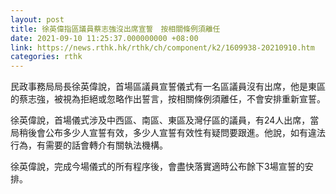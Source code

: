 ```yaml
---
layout: post
title: 徐英偉指區議員蔡志強沒出席宣誓　按相關條例須離任
date: 2021-09-10 11:25:37.000000000 +08:00
link: https://news.rthk.hk/rthk/ch/component/k2/1609938-20210910.htm
categories: rthk
---
```


民政事務局局長徐英偉說，首場區議員宣誓儀式有一名區議員沒有出席，他是東區的蔡志強，被視為拒絕或忽略作出誓言，按相關條例須離任，不會安排重新宣誓。

徐英偉說，首場儀式涉及中西區、南區、東區及灣仔區的議員，有24人出席，當局稍後會公布多少人宣誓有效，多少人宣誓有效性有疑問要跟進。他說，如有違法行為，有需要的話會轉介有關執法機構。

徐英偉說，完成今場儀式的所有程序後，會盡快落實適時公布餘下3場宣誓的安排。
